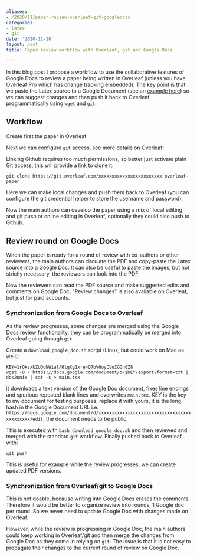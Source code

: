 ```yaml
---
aliases:
- /2020/11/paper-review-overleaf-git-googledocs
categories:
- latex
- git
date: '2020-11-18'
layout: post
title: Paper review workflow with Overleaf, git and Google Docs

---
```


In this blog post I propose a workflow to use the collaborative features of Google Docs
to review a paper being written in Overleaf (unless you have Overleaf Pro which has
change tracking embedded).
The key point is that we paste the Latex source to a Google Document (see an [example here](https://docs.google.com/document/d/1rOksxkZUOdNW1alA6lqXg1xre4Q7bV6oyCVoIGGh0Z8/edit?usp=sharing)) so we can
suggest changes and then push it back to Overleaf programmatically using `wget` and `git`.

## Workflow

Create first the paper in Overleaf

Next we can configure `git` access, see more details [on Overleaf](https://www.overleaf.com/learn/how-to/Using_Git_and_GitHub):

Linking Github requires too much permissions, so better just activate plain Git access,
this will provide a link to clone it:

    git clone https://git.overleaf.com/xxxxxxxxxxxxxxxxxxxxxxxx overleaf-paper

Here we can make local changes and push them back to Overleaf (you can configure the git credential
helper to store the username and password).

Now the main authors can develop the paper using a mix of local editing and git push or online editing in Overleaf,
optionally they could also push to Github.

## Review round on Google Docs

When the paper is ready for a round of review with co-authors or other reviewers, the main authors can
circulate the PDF and copy-paste the Latex source into a Google Doc. It can also be useful to paste
the images, but not strictly necessary, the reviewers can look into the PDF.

Now the reviewers can read the PDF source and make suggested edits and comments on Google Doc,
"Review changes" is also available on Overleaf, but just for paid accounts.

### Synchronization from Google Docs to Overleaf

As the review progresses, some changes are merged using the Google Docs review functionality,
they can be programmatically be merged into Overleaf going through `git`.

Create a `download_google_doc.sh` script (Linux, but could work on Mac as well):

    KEY=1rOksxkZUOdNW1alA6lqXg1xre4Q7bV6oyCVoIGGh0Z8
    wget -O - https://docs.google.com/document/d/$KEY/export?format=txt | dos2unix | cat -s > main.tex

it downloads a text version of the Google Doc document, fixes line endings and spurious repeated blank lines
and overwrites `main.tex`. KEY is the key to my document for testing purposes, replace it with
yours, it is the long hash in the Google Document URL i.e. `https://docs.google.com/document/d/xxxxxxxxxxxxxxxxxxxxxxxxxxxxxxxxxxxxxxxxxxxx/edit`,
the document needs to be public.

This is executed with `bash download_google_doc.sh` and then reviewed and merged with the standard `git` workflow.
Finally pushed back to Overleaf with:

    git push

This is useful for example while the review progresses, we can create updated PDF versions.

### Synchronization from Overleaf/git to Google Docs

This is not doable, because writing into Google Docs erases the comments.
Therefore it would be better to organize review into rounds, 1 Google doc per round.
So we never need to update Google Doc with changes made on Overleaf.

However, while the review is progressing in Google Doc, the main authors could keep working in Overleaf/git
and then merge the changes from Google Doc as they come in relying on `git`.
The issue is that it is not easy to propagate their changes to the current round of review on Google Doc.
